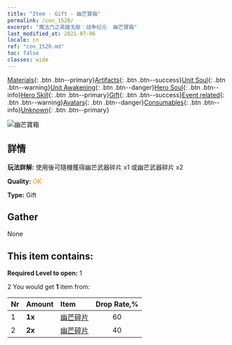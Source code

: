 ```yaml
---
title: "Item - Gift - 幽芒寶箱"
permalink: /con_1520/
excerpt: "魔法门之英雄无敌：战争纪元  幽芒寶箱"
last_modified_at: 2021-07-06
locale: cn
ref: "con_1520.md"
toc: false
classes: wide
---
```

 [Materials](/ItemsCN/){: .btn .btn--primary}[Artifacts](/ItemsCN/Artifacts/){: .btn .btn--success}[Unit Soul](/ItemsCN/UnitSoul/){: .btn .btn--warning}[Unit Awakening](/ItemsCN/UnitAwakening/){: .btn .btn--danger}[Hero Soul](/ItemsCN/HeroSoul/){: .btn .btn--info}[Hero Skill](/ItemsCN/HeroSkill/){: .btn .btn--primary}[Gift](/ItemsCN/Gift/){: .btn .btn--success}[Event related](/ItemsCN/Events/){: .btn .btn--warning}[Avatars](/ItemsCN/Avatars/){: .btn .btn--danger}[Consumables](/ItemsCN/Consumables/){: .btn .btn--info}[Unknown](/ItemsCN/Unknown/){: .btn .btn--primary}

 ![幽芒寶箱](/images/t/i_907134.png)

## 詳情
 **玩法詳解:** 使用後可隨機獲得幽芒武器碎片 x1 或幽芒武器碎片 x2

 **Quality:** <span style="color: #FF8C00">OK</span>

 **Type:** Gift

## Gather

  None

## This item contains:

 **Required Level to open:** 1

 2 You would get **1** item  from:

  | Nr | Amount |     Item    | Drop Rate,% |
  |:---|:-------|:------------|:---------:|
  | 1 |  **1x** | [幽芒碎片](/cn/Items/con_987/) | 60 | 
  | 2 |  **2x** | [幽芒碎片](/cn/Items/con_987/) | 40 | 

